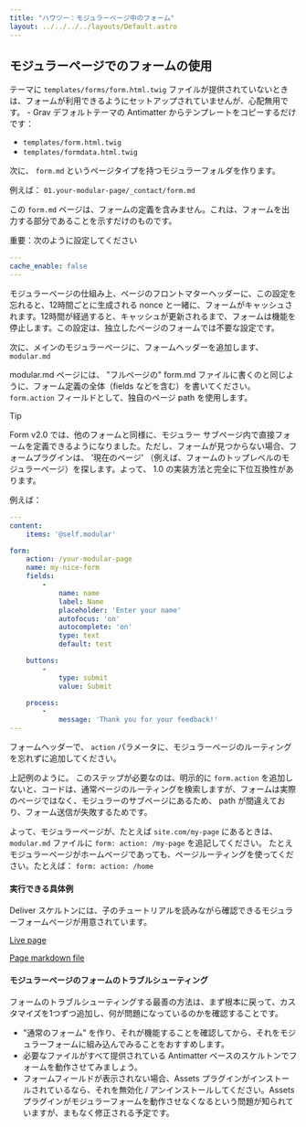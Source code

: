 ```yaml
---
title: "ハウツー：モジュラーページ中のフォーム"
layout: ../../../../layouts/Default.astro
---
```


<h2 id="using-forms-in-modular-pages">モジュラーページでのフォームの使用</h2>

テーマに `templates/forms/form.html.twig` ファイルが提供されていないときは、フォームが利用できるようにセットアップされていませんが、心配無用です。 - Grav デフォルトテーマの Antimatter からテンプレートをコピーするだけです：

- `templates/form.html.twig`
- `templates/formdata.html.twig`

次に、 `form.md` というページタイプを持つモジュラーフォルダを作ります。

例えば： `01.your-modular-page/_contact/form.md`

この `form.md` ページは、フォームの定義を含みません。これは、フォームを出力する部分であることを示すだけのものです。

重要：次のように設定してください

```yaml
---
cache_enable: false
---
```

モジュラーページの仕組み上、ページのフロントマターヘッダーに、この設定を忘れると、12時間ごとに生成される nonce と一緒に、フォームがキャッシュされます。12時間が経過すると、キャッシュが更新されるまで、フォームは機能を停止します。この設定は、独立したページのフォームでは不要な設定です。

次に、メインのモジュラーページに、フォームヘッダーを追加します、 `modular.md` 

modular.md ページには、 "フルページの" form.md ファイルに書くのと同じように、フォーム定義の全体（fields などを含む）を書いてください。 `form.action` フィールドとして、独自のページ path を使用します。

> [!Tip]  
> Form v2.0 では、他のフォームと同様に、モジュラー サブページ内で直接フォームを定義できるようになりました。ただし、フォームが見つからない場合、フォームプラグインは、 '現在のページ' （例えば、フォームのトップレベルのモジュラーページ）を探します。よって、 1.0 の実装方法と完全に下位互換性があります。

例えば：

```yaml
---
content:
    items: '@self.modular'

form:
    action: /your-modular-page
    name: my-nice-form
    fields:
        -
            name: name
            label: Name
            placeholder: 'Enter your name'
            autofocus: 'on'
            autocomplete: 'on'
            type: text
            default: test

    buttons:
        -
            type: submit
            value: Submit

    process:
        -
            message: 'Thank you for your feedback!'
---

```

フォームヘッダーで、 `action` パラメータに、モジュラーページのルーティングを忘れずに追加してください。

上記例のように。
このステップが必要なのは、明示的に `form.action` を追加しないと、コードは、通常ページのルーティングを検索しますが、フォームは実際のページではなく、モジュラーのサブページにあるため、 path が間違えており、フォーム送信が失敗するためです。

よって、モジュラーページが、たとえば `site.com/my-page` にあるときは、 `modular.md` ファイルに `form: action: /my-page` を追記してください。
たとえモジュラーページがホームページであっても、ページルーティングを使ってください。たとえば： `form: action: /home`

<h4 id="a-live-example">実行できる具体例</h4>

Deliver スケルトンには、子のチュートリアルを読みながら確認できるモジュラーフォームページが用意されています。

[Live page](http://demo.getgrav.org/deliver-skeleton/contact)

[Page markdown file](https://github.com/getgrav/grav-skeleton-deliver-site/blob/develop/pages/07.contact/modular_alt.md)

<h4 id="troubleshooting-forms-in-modular-pages">モジュラーページのフォームのトラブルシューティング</h4>

フォームのトラブルシューティングする最善の方法は、まず根本に戻って、カスタマイズを1つずつ追加し、何が問題になっているのかを確認することです。

- "通常のフォーム" を作り、それが機能することを確認してから、それをモジュラーフォームに組み込んでみることをおすすめします。
- 必要なファイルがすべて提供されている Antimatter ベースのスケルトンでフォームを動作させてみましょう。
- フォームフィールドが表示されない場合、Assets プラグインがインストールされているなら、それを無効化 / アンインストールしてください。Assets プラグインがモジュラーフォームを動作させなくなるという問題が知られていますが、まもなく修正される予定です。

